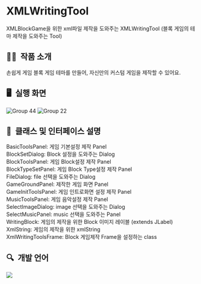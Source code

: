 # XMLWritingTool
XMLBlockGame을 위한 xml파일 제작을 도와주는 XMLWritingTool
(블록 게임의 테마 제작을 도와주는 Tool)
 
## ✍🏻&nbsp; 작품 소개
손쉽게 게임 블록 게임 테마를 만들어, 자신만의 커스텀 게임을 제작할 수 있어요.

## 🖥&nbsp; 실행 화면
![Group 44](https://user-images.githubusercontent.com/109158497/236521835-fc57a4c5-1e85-4cb8-a6ee-ee8d59589aab.png)
![Group 22](https://user-images.githubusercontent.com/109158497/236505959-1a493213-adf7-4405-aafa-1bc8b48bd58b.png)
 
## 🧷&nbsp; 클래스 및 인터페이스 설명

BasicToolsPanel: 게임 기본설정 제작 Panel<br>
BlockSetDialog: Block 설정을 도와주는 Dialog<br>
BlockToolsPanel: 게임 Block설정 제작 Panel<br>
BlockTypeSetPanel: 게임 Block Type설정 제작 Panel<br>
FileDialog: file 선택을 도와주는 Dialog<br>
GameGroundPanel: 제작한 게임 화면 Panel<br>
GameInitToolsPanel: 게임 인트로화면 설정 제작 Panel<br>
MusicToolsPanel: 게임 음악설정 제작 Panel<br>
SelectImageDialog: image 선택을 도와주는 Dialog<br>
SelectMusicPanel: music 선택을 도와주는 Panel<br>
WritingBlock: 게임의 제작을 위한 Block 이미지 레이블 (extends JLabel)<br>
XmlString: 게임의 제작을 위한 xmlString<br>
XmlWritingToolsFrame: Block 게임제작 Frame을 설정하는 class<br>

## 🔍&nbsp; 개발 언어
<img src="https://img.shields.io/badge/JAVA-FF7800?style=for-the-badge&logo=Java&logoColor=#7F52FF">

